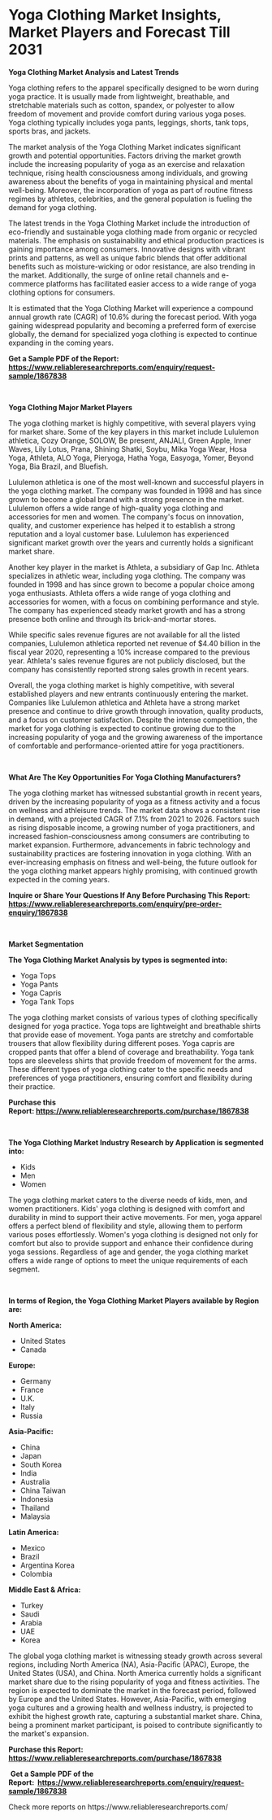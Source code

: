 <p><h1>Yoga Clothing Market Insights, Market Players and Forecast Till 2031</h1></p><p><strong>Yoga Clothing Market Analysis and Latest Trends</strong></p>
<p><p>Yoga clothing refers to the apparel specifically designed to be worn during yoga practice. It is usually made from lightweight, breathable, and stretchable materials such as cotton, spandex, or polyester to allow freedom of movement and provide comfort during various yoga poses. Yoga clothing typically includes yoga pants, leggings, shorts, tank tops, sports bras, and jackets.</p><p>The market analysis of the Yoga Clothing Market indicates significant growth and potential opportunities. Factors driving the market growth include the increasing popularity of yoga as an exercise and relaxation technique, rising health consciousness among individuals, and growing awareness about the benefits of yoga in maintaining physical and mental well-being. Moreover, the incorporation of yoga as part of routine fitness regimes by athletes, celebrities, and the general population is fueling the demand for yoga clothing.</p><p>The latest trends in the Yoga Clothing Market include the introduction of eco-friendly and sustainable yoga clothing made from organic or recycled materials. The emphasis on sustainability and ethical production practices is gaining importance among consumers. Innovative designs with vibrant prints and patterns, as well as unique fabric blends that offer additional benefits such as moisture-wicking or odor resistance, are also trending in the market. Additionally, the surge of online retail channels and e-commerce platforms has facilitated easier access to a wide range of yoga clothing options for consumers.</p><p>It is estimated that the Yoga Clothing Market will experience a compound annual growth rate (CAGR) of 10.6% during the forecast period. With yoga gaining widespread popularity and becoming a preferred form of exercise globally, the demand for specialized yoga clothing is expected to continue expanding in the coming years.</p></p>
<p><strong>Get a Sample PDF of the Report:&nbsp; <a href="https://www.reliableresearchreports.com/enquiry/request-sample/1867838">https://www.reliableresearchreports.com/enquiry/request-sample/1867838</a></strong></p>
<p>&nbsp;</p>
<p><strong>Yoga Clothing Major Market Players</strong></p>
<p><p>The yoga clothing market is highly competitive, with several players vying for market share. Some of the key players in this market include Lululemon athletica, Cozy Orange, SOLOW, Be present, ANJALI, Green Apple, Inner Waves, Lily Lotus, Prana, Shining Shatki, Soybu, Mika Yoga Wear, Hosa Yoga, Athleta, ALO Yoga, Pieryoga, Hatha Yoga, Easyoga, Yomer, Beyond Yoga, Bia Brazil, and Bluefish.</p><p>Lululemon athletica is one of the most well-known and successful players in the yoga clothing market. The company was founded in 1998 and has since grown to become a global brand with a strong presence in the market. Lululemon offers a wide range of high-quality yoga clothing and accessories for men and women. The company's focus on innovation, quality, and customer experience has helped it to establish a strong reputation and a loyal customer base. Lululemon has experienced significant market growth over the years and currently holds a significant market share.</p><p>Another key player in the market is Athleta, a subsidiary of Gap Inc. Athleta specializes in athletic wear, including yoga clothing. The company was founded in 1998 and has since grown to become a popular choice among yoga enthusiasts. Athleta offers a wide range of yoga clothing and accessories for women, with a focus on combining performance and style. The company has experienced steady market growth and has a strong presence both online and through its brick-and-mortar stores.</p><p>While specific sales revenue figures are not available for all the listed companies, Lululemon athletica reported net revenue of $4.40 billion in the fiscal year 2020, representing a 10% increase compared to the previous year. Athleta's sales revenue figures are not publicly disclosed, but the company has consistently reported strong sales growth in recent years.</p><p>Overall, the yoga clothing market is highly competitive, with several established players and new entrants continuously entering the market. Companies like Lululemon athletica and Athleta have a strong market presence and continue to drive growth through innovation, quality products, and a focus on customer satisfaction. Despite the intense competition, the market for yoga clothing is expected to continue growing due to the increasing popularity of yoga and the growing awareness of the importance of comfortable and performance-oriented attire for yoga practitioners.</p></p>
<p>&nbsp;</p>
<p><strong>What Are The Key Opportunities For Yoga Clothing Manufacturers?</strong></p>
<p><p>The yoga clothing market has witnessed substantial growth in recent years, driven by the increasing popularity of yoga as a fitness activity and a focus on wellness and athleisure trends. The market data shows a consistent rise in demand, with a projected CAGR of 7.1% from 2021 to 2026. Factors such as rising disposable income, a growing number of yoga practitioners, and increased fashion-consciousness among consumers are contributing to market expansion. Furthermore, advancements in fabric technology and sustainability practices are fostering innovation in yoga clothing. With an ever-increasing emphasis on fitness and well-being, the future outlook for the yoga clothing market appears highly promising, with continued growth expected in the coming years.</p></p>
<p><strong>Inquire or Share Your Questions If Any Before Purchasing This Report: <a href="https://www.reliableresearchreports.com/enquiry/pre-order-enquiry/1867838">https://www.reliableresearchreports.com/enquiry/pre-order-enquiry/1867838</a></strong></p>
<p>&nbsp;</p>
<p><strong>Market Segmentation</strong></p>
<p><strong>The Yoga Clothing Market Analysis by types is segmented into:</strong></p>
<p><ul><li>Yoga Tops</li><li>Yoga Pants</li><li>Yoga Capris</li><li>Yoga Tank Tops</li></ul></p>
<p><p>The yoga clothing market consists of various types of clothing specifically designed for yoga practice. Yoga tops are lightweight and breathable shirts that provide ease of movement. Yoga pants are stretchy and comfortable trousers that allow flexibility during different poses. Yoga capris are cropped pants that offer a blend of coverage and breathability. Yoga tank tops are sleeveless shirts that provide freedom of movement for the arms. These different types of yoga clothing cater to the specific needs and preferences of yoga practitioners, ensuring comfort and flexibility during their practice.</p></p>
<p><strong>Purchase this Report:&nbsp;<a href="https://www.reliableresearchreports.com/purchase/1867838">https://www.reliableresearchreports.com/purchase/1867838</a></strong></p>
<p>&nbsp;</p>
<p><strong>The Yoga Clothing Market Industry Research by Application is segmented into:</strong></p>
<p><ul><li>Kids</li><li>Men</li><li>Women</li></ul></p>
<p><p>The yoga clothing market caters to the diverse needs of kids, men, and women practitioners. Kids' yoga clothing is designed with comfort and durability in mind to support their active movements. For men, yoga apparel offers a perfect blend of flexibility and style, allowing them to perform various poses effortlessly. Women's yoga clothing is designed not only for comfort but also to provide support and enhance their confidence during yoga sessions. Regardless of age and gender, the yoga clothing market offers a wide range of options to meet the unique requirements of each segment.</p></p>
<p>&nbsp;</p>
<p><strong>In terms of Region, the Yoga Clothing Market Players available by Region are:</strong></p>
<p>
    <p> <strong> North America: </strong>
        <ul>
            <li>United States</li>
            <li>Canada</li>
        </ul>
        </p> 
    <p> <strong> Europe: </strong>
        <ul>
            <li>Germany</li>
            <li>France</li>
            <li>U.K.</li>
            <li>Italy</li>
            <li>Russia</li>
        </ul>
        </p> 
    <p> <strong> Asia-Pacific: </strong>
        <ul>
            <li>China</li>
            <li>Japan</li>
            <li>South Korea</li>
            <li>India</li>
            <li>Australia</li>
            <li>China Taiwan</li>
            <li>Indonesia</li>
            <li>Thailand</li>
            <li>Malaysia</li>
        </ul>
        </p> 
    <p> <strong> Latin America: </strong>
        <ul>
            <li>Mexico</li>
            <li>Brazil</li>
            <li>Argentina Korea</li>
            <li>Colombia</li>
        </ul>
        </p> 
    <p> <strong> Middle East & Africa: </strong>
        <ul>
            <li>Turkey</li>
            <li>Saudi</li>
            <li>Arabia</li>
            <li>UAE</li>
            <li>Korea</li>
        </ul>
    </p>
    </p>
<p><p>The global yoga clothing market is witnessing steady growth across several regions, including North America (NA), Asia-Pacific (APAC), Europe, the United States (USA), and China. North America currently holds a significant market share due to the rising popularity of yoga and fitness activities. The region is expected to dominate the market in the forecast period, followed by Europe and the United States. However, Asia-Pacific, with emerging yoga cultures and a growing health and wellness industry, is projected to exhibit the highest growth rate, capturing a substantial market share. China, being a prominent market participant, is poised to contribute significantly to the market's expansion.</p></p>
<p><strong>Purchase this Report: <a href="https://www.reliableresearchreports.com/purchase/1867838">https://www.reliableresearchreports.com/purchase/1867838</a></strong></p>
<p>&nbsp;<strong>Get a Sample PDF of the Report:&nbsp;&nbsp;<a href="https://www.reliableresearchreports.com/enquiry/request-sample/1867838">https://www.reliableresearchreports.com/enquiry/request-sample/1867838</a></strong></p>
<p><strong></strong></p>
<p>Check more reports on https://www.reliableresearchreports.com/</p>